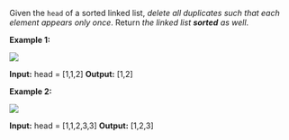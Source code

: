 Given the  `head`  of a sorted linked list,  _delete all duplicates such that each element appears only once_. Return  _the linked list  **sorted**  as well_.

**Example 1:**

![](https://assets.leetcode.com/uploads/2021/01/04/list1.jpg)

**Input:** head = [1,1,2]
**Output:** [1,2]

**Example 2:**

![](https://assets.leetcode.com/uploads/2021/01/04/list2.jpg)

**Input:** head = [1,1,2,3,3]
**Output:** [1,2,3]
